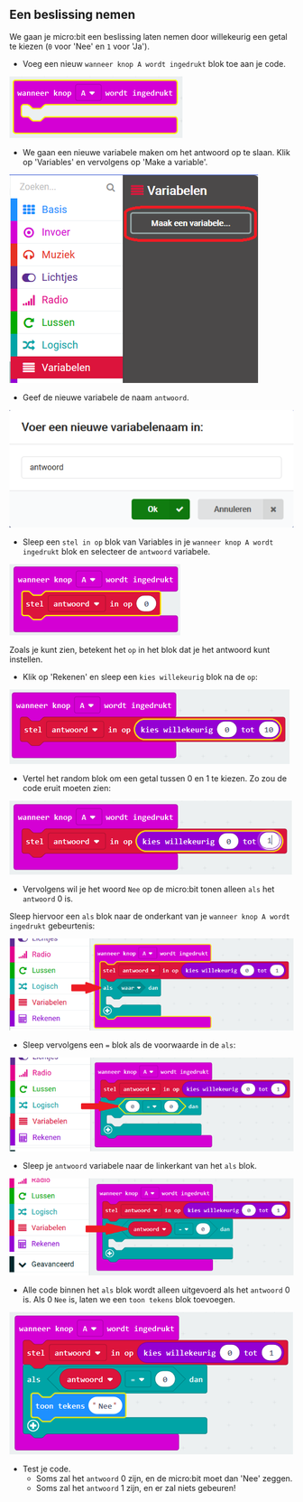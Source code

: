 ## Een beslissing nemen

We gaan je micro:bit een beslissing laten nemen door willekeurig een getal te kiezen (`0` voor 'Nee' en `1` voor 'Ja').

+ Voeg een nieuw `wanneer knop A wordt ingedrukt` blok toe aan je code.

![schermafbeelding](images/fortune-on-a-pressed.png)

+ We gaan een nieuwe variabele maken om het antwoord op te slaan. Klik op 'Variables' en vervolgens op 'Make a variable'.

![schermafbeelding](images/fortune-variables.png)

+ Geef de nieuwe variabele de naam `antwoord`.

![schermafbeelding](images/fortune-answer.png)

+ Sleep een `stel in op` blok van Variables in je `wanneer knop A wordt ingedrukt` blok en selecteer de `antwoord` variabele.

![schermafbeelding](images/fortune-set.png)

Zoals je kunt zien, betekent het `op` in het blok dat je het antwoord kunt instellen.

+ Klik op 'Rekenen' en sleep een `kies willekeurig` blok na de `op`:

![schermafbeelding](images/fortune-random.png)

+ Vertel het random blok om een getal tussen 0 en 1 te kiezen. Zo zou de code eruit moeten zien:

![schermafbeelding](images/fortune-random-1.png)

+ Vervolgens wil je het woord `Nee` op de micro:bit tonen alleen `als` het `antwoord` 0 is.

Sleep hiervoor een `als` blok naar de onderkant van je `wanneer knop A wordt ingedrukt` gebeurtenis:

![schermafbeelding](images/fortune-if.png)

+ Sleep vervolgens een `=` blok als de voorwaarde in de `als`:

![schermafbeelding](images/fortune-equals.png)

+ Sleep je `antwoord` variabele naar de linkerkant van het `als` blok.

![schermafbeelding](images/fortune-if-finished.png)

+ Alle code binnen het `als` blok wordt alleen uitgevoerd als het `antwoord` 0 is. Als 0 `Nee` is, laten we een `toon tekens` blok toevoegen.

![schermafbeelding](images/fortune-no.png)

+ Test je code. 
    + Soms zal het `antwoord` 0 zijn, en de micro:bit moet dan 'Nee' zeggen.
    + Soms zal het `antwoord` 1 zijn, en er zal niets gebeuren!